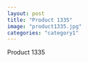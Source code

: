 ```yaml
---
layout: post
title: "Product 1335"
image: "product1335.jpg"
categories: "category1"
---
```

Product 1335
